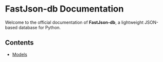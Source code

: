 # FastJson-db Documentation #

Welcome to the official documentation of **FastJson-db**, a lightweight JSON-based database for Python.

## Contents ##

- [Models](models.md)
